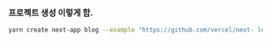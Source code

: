 ### 프로젝트 생성 이렇게 함.

```bash
yarn create next-app blog --example "https://github.com/vercel/next- learn/tree/master/basics/learn-starter"
```
